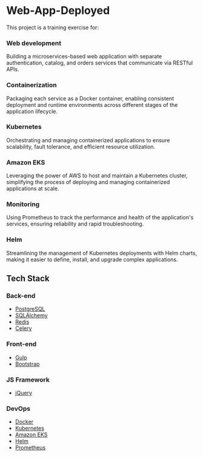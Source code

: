 # Web-App-Deployed
This project is a training exercise for:

### Web development
Building a microservices-based web application with separate authentication, catalog, and orders services that communicate via RESTful APIs.
### Containerization
Packaging each service as a Docker container, enabling consistent deployment and runtime environments across different stages of the application                       lifecycle.
### Kubernetes
Orchestrating and managing containerized applications to ensure scalability, fault tolerance, and efficient resource utilization.
### Amazon EKS
Leveraging the power of AWS to host and maintain a Kubernetes cluster, simplifying the process of deploying and managing containerized                                 applications at scale.
### Monitoring
Using Prometheus to track the performance and health of the application's services, ensuring reliability and rapid troubleshooting.
### Helm
Streamlining the management of Kubernetes deployments with Helm charts, making it easier to define, install, and upgrade complex applications.


## Tech Stack

### Back-end
- [PostgreSQL](https://www.postgresql.org/)
- [SQLAlchemy](https://github.com/sqlalchemy/sqlalchemy)
- [Redis](https://redis.io/)
- [Celery](https://github.com/celery/celery)

### Front-end
- [Gulp](https://gulpjs.com/)
- [Bootstrap](https://getbootstrap.com/)

### JS Framework
- [jQuery](https://jquery.com/)

### DevOps
- [Docker](https://www.docker.com/) 
- [Kubernetes](https://kubernetes.io/)
- [Amazon EKS](https://aws.amazon.com/eks/)
- [Helm](https://helm.sh/)
- [Prometheus](https://prometheus.io/)
